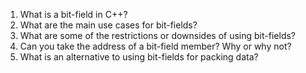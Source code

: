 1. What is a bit-field in C++?
2. What are the main use cases for bit-fields?
3. What are some of the restrictions or downsides of using bit-fields?
4. Can you take the address of a bit-field member? Why or why not?
5. What is an alternative to using bit-fields for packing data?